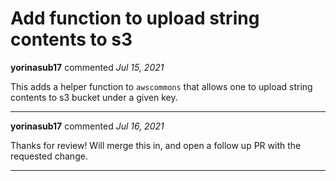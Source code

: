 # Add function to upload string contents to s3

**yorinasub17** commented *Jul 15, 2021*

This adds a helper function to `awscommons` that allows one to upload string contents to s3 bucket under a given key.
<br />
***


**yorinasub17** commented *Jul 16, 2021*

Thanks for review! Will merge this in, and open a follow up PR with the requested change.
***

